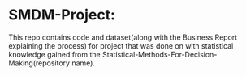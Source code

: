 # SMDM-Project:

This repo contains code and dataset(along with the Business Report explaining the process) for project that was done on with statistical knowledge gained from the Statistical-Methods-For-Decision-Making(repository name).
